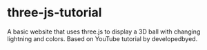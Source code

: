 # three-js-tutorial
A basic website that uses three.js to display a 3D ball with changing lightning and colors. Based on YouTube tutorial by developedbyed.
